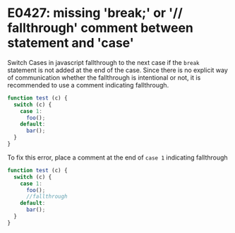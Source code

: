 # E0427: missing 'break;' or '// fallthrough' comment between statement and 'case'

Switch Cases in javascript fallthrough to the next case if the `break` statement is not added at the end of the case.
Since there is no explicit way of communication whether the fallthrough is intentional or not, it is recommended to use a comment indicating fallthrough.

```javascript
function test (c) {
  switch (c) {
    case 1:
      foo();
    default:
      bar();
  }
}
```

To fix this error, place a comment at the end of `case 1` indicating fallthrough

```javascript
function test (c) {
  switch (c) {
    case 1:
      foo();
      //fallthrough
    default:
      bar();
  }
}
```
